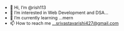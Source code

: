 - 👋 Hi, I’m @rish113
- 👀 I’m interested in Web Development and DSA...
- 🌱 I’m currently learning ...mern
- 📫 How to reach me ...srivastavarishi427@gmail.com

<!---
rish113/rish113 is a ✨ special ✨ repository because its `README.md` (this file) appears on your GitHub profile.
You can click the Preview link to take a look at your changes.
--->
